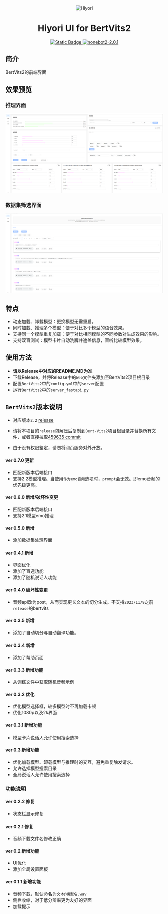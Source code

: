 <div align="center">
    <a>
        <img src="https://github.com/jiangyuxiaoxiao/Bert-VITS2-UI/blob/master/public/img/Hiyori2.png?raw=true" alt="Hiyori" style="height: 200px;width: auto">
    </a>
    <h1>Hiyori UI for BertVits2</h1>
    <p align="center">
      <a href="https://vuejs.org/guide/introduction.html">
        <img alt="Static Badge" src="https://img.shields.io/badge/Vue-3-blue">
      </a>
      <a href="https://antdv.com/components/overview">
        <img alt="nonebot2-2.0.1" src="https://img.shields.io/badge/AntD-4.0.6-orange">
      </a>
    </p>
</div>


## 简介
BertVits2的前端界面

## 效果预览
### 推理界面
![](docs/preview.png)
### 数据集筛选界面
![img.png](docs/preview2.png)

## 特点
+ 动态加载、卸载模型：更换模型无需重启。
+ 同时加载、推理多个模型：便于对比多个模型的语音效果。
+ 支持同一个模型重复加载：便于对比相同模型的不同参数对生成效果的影响。
+ 支持双盲测试：模型卡片自动洗牌并遮盖信息，盲听比较模型效果。

## 使用方法
+ **请以Release中对应的README.MD为准**
+ 下载Release，并将Release中的`Web`文件夹添加至BertVits2项目根目录
+ 配置`BertVits2`中的`config.yml`中的`server`配置
+ 运行`BertVits2`中的`server_fastapi.py`


## `BertVits2`版本说明
+ 对应版本`2.2` [release](https://github.com/fishaudio/Bert-VITS2/releases/tag/v2.2)
+ 请将本项目的`release`包解压后复制到`Bert-Vits2`项目根目录并替换所有文件，或者直接拉取[459635 commit](https://github.com/fishaudio/Bert-VITS2/commit/45963d595eb57953a5f6676817d5fb00328d5223)

+ 由于没有权限鉴定，请勿将网页服务对外开放。

#### ver 0.7.0 更新
+ 匹配新版本后端接口
+ 支持2.2模型推理。当使用`作为emo音频`选项时，`prompt`会无效。即emo音频的优先级更高。

#### ver 0.6.0 新增/破坏性变更
+ 匹配新版本后端接口
+ 支持2.1模型emo推理

#### ver 0.5.0 新增
+ 添加数据集处理界面


#### ver 0.4.1 新增
+ 界面优化
+ 添加了盲选功能
+ 添加了随机说话人功能

#### ver 0.4.0 破坏性变更
+ 音频api改为post，从而实现更长文本的切分生成。不支持`2023/11/9`之前`release`的bertvits

#### ver 0.3.5 新增
+ 添加了自动切分与自动翻译功能。

#### ver 0.3.4 新增
+ 添加了帮助页面

#### ver 0.3.3 新增功能
+ 从训练文件中获取随机音频示例

#### ver 0.3.2 优化
+ 优化模型选择框，较多模型时不再加载卡顿
+ 优化1080p以及2k界面

#### ver 0.3.1 新增功能
+ 模型卡片说话人允许使用搜索选择

#### ver 0.3 新增功能
+ 优化加载模型、卸载模型与推理时的交互，避免重复触发请求。
+ 允许选择模型搜索目录
+ 全局说话人允许使用搜索选择

### 功能说明
#### ver 0.2.2 修复
+ 状态栏显示修复

#### ver 0.2.1 修复
+ 音频下载文件名修改正确


#### ver 0.2 新增功能
+ UI优化
+ 添加全局设置面板

#### ver 0.1.1 新增功能
+ 音频下载，默认命名为`文本@模型名.wav`
+ 侧栏收缩，对于低分辨率更为友好的界面
+ 加载提示